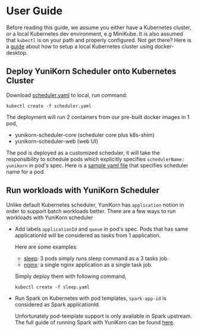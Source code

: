 # User Guide

Before reading this guide, we assume you either have a Kubernetes cluster, or a local Kubernetes dev environment, e.g MiniKube.
It is also assumed that `kubectl` is on your path and properly configured.
Not get there? Here is a [guide](https://github.infra.cloudera.com/yunikorn/k8s-shim/blob/master/docs/env-setup.md) about how to setup a local Kubernetes cluster using docker-desktop.

## Deploy YuniKorn Scheduler onto Kubernetes Cluster

Download [scheduler.yaml](https://github.infra.cloudera.com/yunikorn/k8s-shim/blob/master/deployments/scheduler/scheduler.yaml) to local, run command:

```
kubectl create -f scheduler.yaml
```

The deployment will run 2 containers from our pre-built docker images in 1 pod,

* yunikorn-scheduler-core (scheduler core plus k8s-shim)
* yunikorn-scheduler-web (web UI)

The pod is deployed as a customized scheduler, it will take the responsibility to schedule pods which explicitly specifies `schedulerName: yunikorn` in pod's spec.
Here is a [sample yaml file](https://raw.githubusercontent.com/kubernetes/website/master/content/en/examples/admin/sched/pod3.yaml) that specifies scheduler name for a pod.

## Run workloads with YuniKorn Scheduler

Unlike default Kubernetes scheduler, YuniKorn has `application` notion in order to support batch workloads better.
There are a few ways to run workloads with YuniKorn scheduler

- Add labels `applicationId` and `queue` in pod's spec. Pods that has same applicationId will be considered as tasks from 1 application.   

  Here are some examples:
  - [sleep](https://github.infra.cloudera.com/yunikorn/k8s-shim/blob/master/deployments/sleep/sleeppods.yaml): 3 pods simply runs sleep command as a 3 tasks job.
  - [nginx](https://github.infra.cloudera.com/yunikorn/k8s-shim/blob/master/deployments/nigix/nginxjob.yaml): a single nginx application as a single task job.
   
  Simply deploy them with following command,
   
  ```
  kubectl create -f sleep.yaml
  ```

- Run Spark on Kubernetes with pod templates, `spark-app-id` is considered as Spark applicationId.   

  Unfortunately pod-template support is only available in Spark upstream. The full guide of running Spark with YuniKorn can be found [here](https://github.infra.cloudera.com/yunikorn/k8s-shim/blob/master/docs/spark.md).